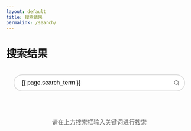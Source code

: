 ```yaml
---
layout: default
title: 搜索结果
permalink: /search/
---
```


# 搜索结果

<div class="search-container">
  <div class="search-form-wrapper">
    <form action="{{ site.baseurl }}/search/" method="get" id="search-form">
      <input type="text" id="search-input" placeholder="搜索工具或应用..." value="{{ page.search_term }}" autocomplete="off">
      <button type="submit" id="search-button">
        <svg width="16" height="16" viewBox="0 0 24 24" fill="none" xmlns="http://www.w3.org/2000/svg">
          <path d="M11 19C15.4183 19 19 15.4183 19 11C19 6.58172 15.4183 3 11 3C6.58172 3 3 6.58172 3 11C3 15.4183 6.58172 19 11 19Z" stroke="currentColor" stroke-width="2" stroke-linecap="round" stroke-linejoin="round"/>
          <path d="M21 21L16.65 16.65" stroke="currentColor" stroke-width="2" stroke-linecap="round" stroke-linejoin="round"/>
        </svg>
      </button>
    </form>
  </div>
  
  <div id="search-results" class="search-results">
    <p class="search-instructions">请在上方搜索框输入关键词进行搜索</p>
  </div>
</div>

<script>
  // 搜索功能实现
  document.addEventListener('DOMContentLoaded', function() {
    const searchForm = document.getElementById('search-form');
    const searchInput = document.getElementById('search-input');
    const searchResults = document.getElementById('search-results');
    
    // 搜索索引数据 - 优化版本，确保能正确索引所有内容
    const searchIndex = [
      {% for tool in site.windows_tools %}
        {
          title: '{{ tool.title }}',
          url: '{{ site.baseurl }}{{ tool.url }}',
          content: '{{ tool.content | strip_html | strip_newlines | escape }}',
          rawContent: '{{ tool.content | escape }}',
          type: 'Windows工具',
          date: '{{ tool.date | date: "%Y年%m月%d日" }}',
          excerpt: '{{ tool.content | strip_html | truncate: 150 | escape }}'
        },
      {% endfor %}
      {% for app in site.android_apps %}
        {
          title: '{{ app.title }}',
          url: '{{ site.baseurl }}{{ app.url }}',
          content: '{{ app.content | strip_html | strip_newlines | escape }}',
          rawContent: '{{ app.content | escape }}',
          type: '安卓APP',
          date: '{{ app.date | date: "%Y年%m月%d日" }}',
          excerpt: '{{ app.content | strip_html | truncate: 150 | escape }}'
        }
        {% unless forloop.last %},{% endunless %}
      {% endfor %}
    ];
    
    // 获取URL中的搜索参数
    function getSearchParams() {
      const params = new URLSearchParams(window.location.search);
      return params.get('q') || '';
    }
    
    // 执行搜索 - 增强版，确保能匹配更多内容
    function performSearch(query) {
      if (!query.trim()) {
        searchResults.innerHTML = '<p class="search-instructions">请在上方搜索框输入关键词进行搜索</p>';
        return;
      }
      
      query = query.toLowerCase();
      // 增强的搜索逻辑，确保能匹配标题、内容、原始内容和摘要中的关键词
      const results = searchIndex.filter(item => {
        // 检查标题
        const titleMatch = item.title.toLowerCase().includes(query);
        
        // 检查处理过的内容
        const contentMatch = item.content.toLowerCase().includes(query);
        
        // 检查原始内容（未经过多处理）
        const rawContentMatch = item.rawContent.toLowerCase().includes(query);
        
        // 检查摘要
        const excerptMatch = item.excerpt.toLowerCase().includes(query);
        
        // 任何一项匹配就返回结果
        return titleMatch || contentMatch || rawContentMatch || excerptMatch;
      });
      
      if (results.length === 0) {
        searchResults.innerHTML = '<p class="no-results">未找到匹配的结果，请尝试其他关键词。</p>';
      } else {
        let html = `<p class="results-count">找到 ${results.length} 条结果</p><div class="results-list">`;
        results.forEach(item => {
          html += `
            <div class="search-result-item">
              <div class="result-meta">
                <span class="result-type">${item.type}</span>
                <span class="result-date">${item.date}</span>
              </div>
              <h3><a href="${item.url}">${item.title}</a></h3>
              <p class="result-excerpt">${item.excerpt}</p>
            </div>
          `;
        });
        html += '</div>';
        searchResults.innerHTML = html;
      }
    }
    
    // 初始加载时执行搜索
    const initialQuery = getSearchParams();
    if (initialQuery) {
      searchInput.value = initialQuery;
      performSearch(initialQuery);
    }
    
    // 表单提交时执行搜索
    searchForm.addEventListener('submit', function(e) {
      e.preventDefault();
      const query = searchInput.value.trim();
      if (query) {
        // 更新URL但不刷新页面
        const url = new URL(window.location);
        url.searchParams.set('q', query);
        window.history.pushState({}, '', url);
        performSearch(query);
      }
    });
    
    // 监听URL变化（用于浏览器前进/后退按钮）
    window.addEventListener('popstate', function() {
      const query = getSearchParams();
      searchInput.value = query;
      performSearch(query);
    });
  });
</script>

<style>
  .search-container {
    max-width: 800px;
    margin: 0 auto;
    padding: 20px;
  }
  
  .search-form-wrapper {
    margin-bottom: 30px;
    text-align: center;
  }
  
  #search-form {
    display: flex;
    align-items: center;
    max-width: 500px;
    margin: 0 auto;
    position: relative;
  }
  
  #search-input {
    width: 100%;
    padding: 12px 40px 12px 20px;
    border: 2px solid #ddd;
    border-radius: 25px;
    font-size: 16px;
    outline: none;
    transition: border-color 0.3s ease;
  }
  
  #search-input:focus {
    border-color: #007bff;
  }
  
  #search-button {
    position: absolute;
    right: 10px;
    background: none;
    border: none;
    cursor: pointer;
    color: #666;
    padding: 5px;
    font-size: 18px;
  }
  
  #search-button:hover {
    color: #007bff;
  }
  
  .search-instructions,
  .no-results {
    text-align: center;
    color: #666;
    font-size: 16px;
    padding: 40px 0;
  }
  
  .results-count {
    font-size: 14px;
    color: #666;
    margin-bottom: 20px;
  }
  
  .results-list {
    display: flex;
    flex-direction: column;
    gap: 15px;
  }
  
  .search-result-item {
    background-color: #fff;
    border: 1px solid #eaeaea;
    border-radius: 8px;
    padding: 20px;
    transition: box-shadow 0.3s ease;
  }
  
  .search-result-item:hover {
    box-shadow: 0 4px 12px rgba(0,0,0,0.1);
  }
  
  .result-meta {
    display: flex;
    gap: 15px;
    margin-bottom: 10px;
    font-size: 12px;
  }
  
  .result-type {
    background-color: #007bff;
    color: white;
    padding: 2px 8px;
    border-radius: 4px;
  }
  
  .result-date {
    color: #999;
  }
  
  .search-result-item h3 {
    margin: 10px 0;
    font-size: 18px;
  }
  
  .search-result-item h3 a {
    color: #333;
    text-decoration: none;
    transition: color 0.3s ease;
  }
  
  .search-result-item h3 a:hover {
    color: #007bff;
  }
  
  .result-excerpt {
    color: #666;
    line-height: 1.6;
    margin: 10px 0 0;
    font-size: 14px;
  }
  
  @media (max-width: 768px) {
    .search-container {
      padding: 15px;
    }
    
    #search-form {
      max-width: 100%;
    }
    
    .search-result-item {
      padding: 15px;
    }
  }
</style>